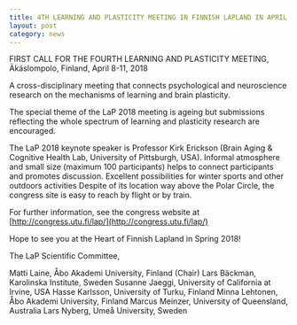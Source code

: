 ```yaml
---
title: 4TH LEARNING AND PLASTICITY MEETING IN FINNISH LAPLAND IN APRIL 2018!
layout: post
category: news
---
```


FIRST CALL FOR THE FOURTH LEARNING AND PLASTICITY MEETING, Äkäslompolo, Finland, April 
8-11, 2018


A cross-disciplinary meeting that connects psychological and neuroscience research on the 
mechanisms of learning and brain plasticity.


The special theme of the LaP 2018 meeting is ageing but submissions reflecting the whole 
spectrum of learning and plasticity research are encouraged.


The LaP 2018 keynote speaker is Professor Kirk Erickson (Brain Aging & Cognitive Health 
Lab, University of Pittsburgh, USA). Informal atmosphere and small size (maximum 100 participants) helps to connect 
participants and promotes discussion. Excellent possibilities for winter sports and other outdoors activities
Despite of its location way above the Polar Circle, the congress site is easy to reach by 
flight or by train.


For further information, see the congress website at [http://congress.utu.fi/lap/](http://congress.utu.fi/lap/)

Hope to see you at the Heart of Finnish Lapland in Spring 2018!


The LaP Scientific Committee,

Matti Laine, Åbo Akademi University, Finland (Chair)
Lars Bäckman, Karolinska Institute, Sweden
Susanne Jaeggi, University of California at Irvine, USA
Hasse Karlsson, University of Turku, Finland
Minna Lehtonen, Åbo Akademi University, Finland
Marcus Meinzer, University of Queensland, Australia
Lars Nyberg, Umeå University, Sweden
